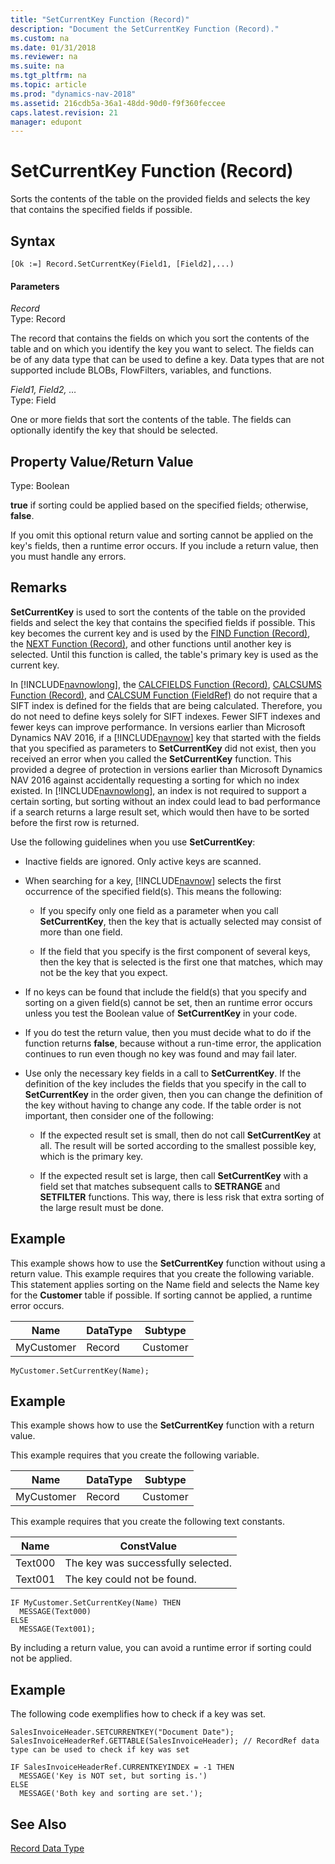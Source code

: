 ```yaml
---
title: "SetCurrentKey Function (Record)"
description: "Document the SetCurrentKey Function (Record)."
ms.custom: na
ms.date: 01/31/2018
ms.reviewer: na
ms.suite: na
ms.tgt_pltfrm: na
ms.topic: article
ms.prod: "dynamics-nav-2018"
ms.assetid: 216cdb5a-36a1-48dd-90d0-f9f360feccee
caps.latest.revision: 21
manager: edupont
---
```


<!--
Additional changes were made based on the following information provided in the deliverable's description: 

"What has changed:
Before NAV2016 SetCurrentKey method was setting a Key on a record and applied sorting on the key fields. When setting the key and sorting was successful this method returned TRUE. Otherwise it was false.

In NAV2016 this method got extended. In the case when key could not be set (might not exist or be disabled), sorting on the given fields is still applied. SetCurrentKey will then return TRUE, if the key was not set, but sorting was applied."
-->
# SetCurrentKey Function (Record)
Sorts the contents of the table on the provided fields and selects the key that contains the specified fields if possible.  
  
## Syntax  
  
```    
[Ok :=] Record.SetCurrentKey(Field1, [Field2],...)  
```  
  
#### Parameters  
 *Record*  
 Type: Record  
  
 The record that contains the fields on which you sort the contents of the table and on which you identify the key you want to select. The fields can be of any data type that can be used to define a key. Data types that are not supported include BLOBs, FlowFilters, variables, and functions. 
  
 *Field1, Field2, …*  
 Type: Field  
  
 One or more fields that sort the contents of the table. The fields can optionally identify the key that should be selected. 
  
## Property Value/Return Value  
 Type: Boolean  
  
 **true** if sorting could be applied based on the specified fields; otherwise, **false**.  

 If you omit this optional return value and sorting cannot be applied on the key's fields, then a runtime error occurs. If you include a return value, then you must handle any errors.    
  
## Remarks  
 **SetCurrentKey** is used to sort the contents of the table on the provided fields and select the key that contains the specified fields if possible. This key becomes the current key and is used by the [FIND Function \(Record\)](FIND-Function--Record-.md), the [NEXT Function \(Record\)](NEXT-Function--Record-.md), and other functions until another key is selected. Until this function is called, the table's primary key is used as the current key.  
  
 In [!INCLUDE[navnowlong](includes/navnowlong_md.md)], the [CALCFIELDS Function \(Record\)](CALCFIELDS-Function--Record-.md), [CALCSUMS Function \(Record\)](CALCSUMS-Function--Record-.md), and [CALCSUM Function \(FieldRef\)](CALCSUM-Function--FieldRef-.md) do not require that a SIFT index is defined for the fields that are being calculated. Therefore, you do not need to define keys solely for SIFT indexes. Fewer SIFT indexes and fewer keys can improve performance. In versions earlier than Microsoft Dynamics NAV 2016, if a [!INCLUDE[navnow](includes/navnow_md.md)] key that started with the fields that you specified as parameters to **SetCurrentKey** did not exist, then you received an error when you called the **SetCurrentKey** function. This provided a degree of protection in versions earlier than Microsoft Dynamics NAV 2016 against accidentally requesting a sorting for which no index existed. In [!INCLUDE[navnowlong](includes/navnowlong_md.md)], an index is not required to support a certain sorting, but sorting without an index could lead to bad performance if a search returns a large result set, which would then have to be sorted before the first row is returned.  
  
 Use the following guidelines when you use **SetCurrentKey**:  
  
-   Inactive fields are ignored. Only active keys are scanned.  
  
-   When searching for a key, [!INCLUDE[navnow](includes/navnow_md.md)] selects the first occurrence of the specified field\(s\). This means the following:  
  
    -   If you specify only one field as a parameter when you call **SetCurrentKey**, then the key that is actually selected may consist of more than one field.  
  
    -   If the field that you specify is the first component of several keys, then the key that is selected is the first one that matches, which may not be the key that you expect.  
  
-   If no keys can be found that include the field\(s\) that you specify and sorting on a given field\(s\) cannot be set, then an runtime error occurs unless you test the Boolean value of **SetCurrentKey** in your code. 
  
-   If you do test the return value, then you must decide what to do if the function returns **false**, because without a run-time error, the application continues to run even though no key was found and may fail later.  
  
-   Use only the necessary key fields in a call to **SetCurrentKey**. If the definition of the key includes the fields that you specify in the call to **SetCurrentKey** in the order given, then you can change the definition of the key without having to change any code. If the table order is not important, then consider one of the following:  
  
    -   If the expected result set is small, then do not call **SetCurrentKey** at all. The result will be sorted according to the smallest possible key, which is the primary key.  
  
    -   If the expected result set is large, then call **SetCurrentKey** with a field set that matches subsequent calls to **SETRANGE** and **SETFILTER** functions. This way, there is less risk that extra sorting of the large result must be done.  
  
## Example  
 This example shows how to use the **SetCurrentKey** function without using a return value. This example requires that you create the following variable. This statement applies sorting on the Name field and selects the Name key for the **Customer** table if possible. If sorting cannot be applied, a runtime error occurs. 
  
|Name|DataType|Subtype|  
|----------|--------------|-------------|  
|MyCustomer|Record|Customer|  
  
```  
MyCustomer.SetCurrentKey(Name);  
```  
  
## Example  
 This example shows how to use the **SetCurrentKey** function with a return value.  
  
 This example requires that you create the following variable.  
  
|Name|DataType|Subtype|  
|----------|--------------|-------------|  
|MyCustomer|Record|Customer|  
  
 This example requires that you create the following text constants.  
  
|Name|ConstValue|  
|----------|----------------|  
|Text000|The key was successfully selected.|  
|Text001|The key could not be found.|  
  
```  
IF MyCustomer.SetCurrentKey(Name) THEN  
  MESSAGE(Text000)  
ELSE  
  MESSAGE(Text001);  
```  
 By including a return value, you can avoid a runtime error if sorting could not be applied.

## Example
The following code exemplifies how to check if a key was set.

```
SalesInvoiceHeader.SETCURRENTKEY("Document Date"); 
SalesInvoiceHeaderRef.GETTABLE(SalesInvoiceHeader); // RecordRef data type can be used to check if key was set

IF SalesInvoiceHeaderRef.CURRENTKEYINDEX = -1 THEN
  MESSAGE('Key is NOT set, but sorting is.')
ELSE
  MESSAGE('Both key and sorting are set.');
```
## See Also  
 [Record Data Type](Record-Data-Type.md)
